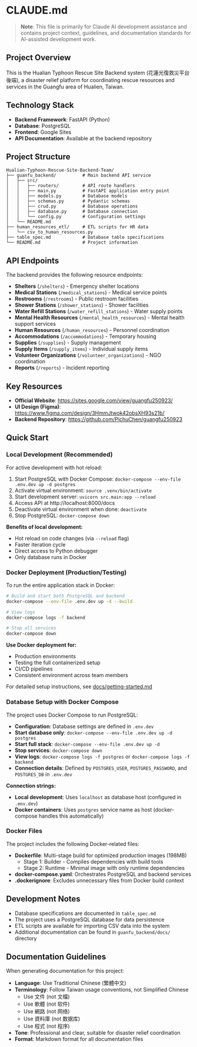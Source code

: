 # CLAUDE.md

> **Note**: This file is primarily for Claude AI development assistance and contains project context, guidelines, and documentation standards for AI-assisted development work.

## Project Overview

This is the Hualian Typhoon Rescue Site Backend system (花蓮光復救災平台後端), a disaster relief platform for coordinating rescue resources and services in the Guangfu area of Hualien, Taiwan.

## Technology Stack

- **Backend Framework**: FastAPI (Python)
- **Database**: PostgreSQL
- **Frontend**: Google Sites
- **API Documentation**: Available at the backend repository

## Project Structure

```
Hualian-Typhoon-Rescue-Site-Backend-Team/
├── guanfu_backend/          # Main backend API service
│   ├── src/
│   │   ├── routers/         # API route handlers
│   │   ├── main.py          # FastAPI application entry point
│   │   ├── models.py        # Database models
│   │   ├── schemas.py       # Pydantic schemas
│   │   ├── crud.py          # Database operations
│   │   ├── database.py      # Database connection
│   │   └── config.py        # Configuration settings
│   └── README.md
├── human_resources_etl/     # ETL scripts for HR data
│   └── csv_to_human_resources.py
├── table_spec.md            # Database table specifications
└── README.md                # Project information
```

## API Endpoints

The backend provides the following resource endpoints:

- **Shelters** (`/shelters`) - Emergency shelter locations
- **Medical Stations** (`/medical_stations`) - Medical service points
- **Restrooms** (`/restrooms`) - Public restroom facilities
- **Shower Stations** (`/shower_stations`) - Shower facilities
- **Water Refill Stations** (`/water_refill_stations`) - Water supply points
- **Mental Health Resources** (`/mental_health_resources`) - Mental health support services
- **Human Resources** (`/human_resources`) - Personnel coordination
- **Accommodations** (`/accommodations`) - Temporary housing
- **Supplies** (`/supplies`) - Supply management
- **Supply Items** (`/supply_items`) - Individual supply items
- **Volunteer Organizations** (`/volunteer_organizations`) - NGO coordination
- **Reports** (`/reports`) - Incident reporting

## Key Resources

- **Official Website**: https://sites.google.com/view/guangfu250923/
- **UI Design (Figma)**: https://www.figma.com/design/3HmmJtwok42obsXH93s21b/
- **Backend Repository**: https://github.com/PichuChen/guangfu250923

## Quick Start

### Local Development (Recommended)

For active development with hot reload:

1. Start PostgreSQL with Docker Compose: `docker-compose --env-file .env.dev up -d postgres`
2. Activate virtual environment: `source .venv/bin/activate`
3. Start development server: `uvicorn src.main:app --reload`
4. Access API at http://localhost:8000/docs
5. Deactivate virtual environment when done: `deactivate`
6. Stop PostgreSQL: `docker-compose down`

**Benefits of local development:**
- Hot reload on code changes (via `--reload` flag)
- Faster iteration cycle
- Direct access to Python debugger
- Only database runs in Docker

### Docker Deployment (Production/Testing)

To run the entire application stack in Docker:

```bash
# Build and start both PostgreSQL and backend
docker-compose --env-file .env.dev up -d --build

# View logs
docker-compose logs -f backend

# Stop all services
docker-compose down
```

**Use Docker deployment for:**
- Production environments
- Testing the full containerized setup
- CI/CD pipelines
- Consistent environment across team members

For detailed setup instructions, see [docs/getting-started.md](docs/getting-started.md)

### Database Setup with Docker Compose

The project uses Docker Compose to run PostgreSQL:

- **Configuration**: Database settings are defined in `.env.dev`
- **Start database only**: `docker-compose --env-file .env.dev up -d postgres`
- **Start full stack**: `docker-compose --env-file .env.dev up -d`
- **Stop services**: `docker-compose down`
- **View logs**: `docker-compose logs -f postgres` or `docker-compose logs -f backend`
- **Connection details**: Defined by `POSTGRES_USER`, `POSTGRES_PASSWORD`, and `POSTGRES_DB` in `.env.dev`

**Connection strings:**
- **Local development**: Uses `localhost` as database host (configured in `.env.dev`)
- **Docker containers**: Uses `postgres` service name as host (docker-compose handles this automatically)

### Docker Files

The project includes the following Docker-related files:

- **Dockerfile**: Multi-stage build for optimized production images (198MB)
  - Stage 1: Builder - Compiles dependencies with build tools
  - Stage 2: Runtime - Minimal image with only runtime dependencies
- **docker-compose.yaml**: Orchestrates PostgreSQL and backend services
- **.dockerignore**: Excludes unnecessary files from Docker build context
## Development Notes

- Database specifications are documented in `table_spec.md`
- The project uses a PostgreSQL database for data persistence
- ETL scripts are available for importing CSV data into the system
- Additional documentation can be found in `guanfu_backend/docs/` directory

## Documentation Guidelines

When generating documentation for this project:

- **Language**: Use Traditional Chinese (繁體中文)
- **Terminology**: Follow Taiwan usage conventions, not Simplified Chinese
  - Use 文件 (not 文檔)
  - Use 軟體 (not 软件)
  - Use 網路 (not 网络)
  - Use 資料庫 (not 数据库)
  - Use 程式 (not 程序)
- **Tone**: Professional and clear, suitable for disaster relief coordination
- **Format**: Markdown format for all documentation files
